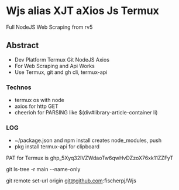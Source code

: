 # Wjs alias XJT aXios Js Termux
Full NodeJS Web Scraping 
from rv5

## Abstract
- Dev Platform Termux Git NodeJS Axios
- For Web Scraping and Api Works
- Use Termux, git and gh cli, termux-api 

### Technos
- termux os with node
- axios for http GET
- cheerioh for PARSING like $(div#library-article-container li)

### LOG
- ~/package.json and npm install creates node_modules, push
- pkg install termux-api for clipboard

PAT for Termux is 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

git ls-tree -r main --name-only

git remote set-url origin git@github.com:fischerpj/Wjs
